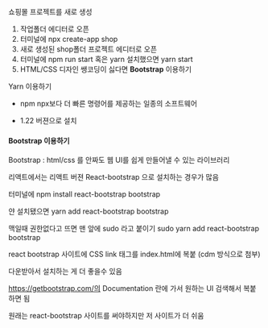 쇼핑몰 프로젝트를 새로 생성

1. 작업폴더 에디터로 오픈
2. 터미널에 npx create-app shop
3.  새로 생성된 shop폴더 프로젝트 에디터로 오픈
4. 터미널에 npm run start 혹은 yarn 설치했으면 yarn start
5. HTML/CSS 디자인 쌩코딩이 싫다면 **Bootstrap** 이용하기



Yarn 이용하기 

* npm npx보다 더 빠른 명령어를 제공하는 일종의 소프트웨어

* 1.22 버젼으로 설치



#### Bootstrap 이용하기

Bootstrap : html/css 를 안짜도 웹 UI를 쉽게 만들어낼 수 있는 라이브러리

리액트에서는 리액트 버젼 React-bootstrap 으로 설치하는 경우가 많음

터미널에 npm install react-bootstrap bootstrap 

얀 설치됐으면 yarn add react-bootstrap bootstrap 

맥일때 권한없다고 뜨면 맨 앞에 sudo 라고 붙이기 sudo yarn add react-bootstrap bootstrap 

react bootstrap 사이트에 CSS link 태그를 index.html에 복붙 (cdm 방식으로 첨부)

다운받아서 설치하는 게 더 좋을수 있음

https://getbootstrap.com/의 Documentation 란에 가서 원하는 UI 검색해서 복붙하면 됨

원래는 react-bootstrap 사이트를 써야하지만 저 사이트가 더 쉬움